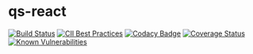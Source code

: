 # qs-react
[![Build Status](https://travis-ci.com/RafaelDiasSilveira/qs-react.svg?branch=master)](https://travis-ci.com/RafaelDiasSilveira/qs-react)
[![CII Best Practices](https://bestpractices.coreinfrastructure.org/projects/1839/badge)](https://bestpractices.coreinfrastructure.org/projects/1839)
[![Codacy Badge](https://api.codacy.com/project/badge/Grade/462486d874a14f1d9fd13e99431e63d4)](https://www.codacy.com/app/RafaelDiasSilveira/qs-react?utm_source=github.com&amp;utm_medium=referral&amp;utm_content=RafaelDiasSilveira/qs-react&amp;utm_campaign=Badge_Grade)
[![Coverage Status](https://coveralls.io/repos/github/RafaelDiasSilveira/qs-react/badge.svg?branch=master)](https://coveralls.io/github/RafaelDiasSilveira/qs-react?branch=master)
[![Known Vulnerabilities](https://snyk.io/test/github/RafaelDiasSilveira/qs-react/badge.svg)](https://snyk.io/test/github/RafaelDiasSilveira/qs-react)
[](https://david-dm.org/RafaelDiasSilveira/qs-react.svg)
